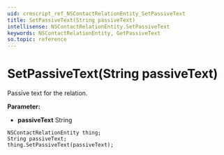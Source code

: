 ```yaml
---
uid: crmscript_ref_NSContactRelationEntity_SetPassiveText
title: SetPassiveText(String passiveText)
intellisense: NSContactRelationEntity.SetPassiveText
keywords: NSContactRelationEntity, GetPassiveText
so.topic: reference
---
```


# SetPassiveText(String passiveText)

Passive text for the relation.

**Parameter:** 
* **passiveText** String

```crmscript
NSContactRelationEntity thing;
String passiveText;
thing.SetPassiveText(passiveText);
```

